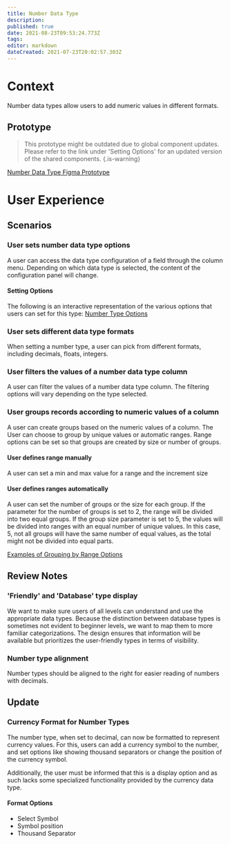 ```yaml
---
title: Number Data Type
description: 
published: true
date: 2021-08-23T09:53:24.773Z
tags: 
editor: markdown
dateCreated: 2021-07-23T20:02:57.303Z
---
```


# Context

Number data types allow users to add numeric values in different formats. 

## Prototype

> This prototype might be outdated due to global component updates. Please refer to the link under 'Setting Options' for an updated version of the shared components.
{.is-warning}

[Number Data Type Figma Prototype](https://www.figma.com/proto/Uaf1ntcldzK2U41Jhw6vS2/Mathesar-MVP?page-id=3043%3A25937&node-id=3118%3A23009&viewport=-201%2C-496%2C0.35054445266723633&scaling=contain&starting-point-node-id=3118%3A23009)

# User Experience

## Scenarios

### User sets number data type options
A user can access the data type configuration of a field through the column menu. Depending on which data type is selected, the content of the configuration panel will change.

#### Setting Options
The following is an interactive representation of the various options that users can set for this type:
[Number Type Options](https://www.figma.com/proto/Uaf1ntcldzK2U41Jhw6vS2/Mathesar-MVP?page-id=4260%3A37440&node-id=4270%3A39634&viewport=324%2C48%2C0.21&scaling=contain&starting-point-node-id=4270%3A39634&show-proto-sidebar=1)

### User sets different data type formats
When setting a number type, a user can pick from different formats, including decimals, floats, integers.

### User filters the values of a number data type column
A user can filter the values of a number data type column. The filtering options will vary depending on the type selected. 

### User groups records according to numeric values of a column
A user can create groups based on the numeric values of a column. The User can choose to group by unique values or automatic ranges. Range options can be set so that groups are created by size or number of groups.

#### User defines range manually
A user can set a min and max value for a range and the increment size
#### User defines ranges automatically
A user can set the number of groups or the size for each group. If the parameter for the number of groups is set to 2, the range will be divided into two equal groups. If the group size parameter is set to 5, the values will be divided into ranges with an equal number of unique values. In this case, 5, not all groups will have the same number of equal values, as the total might not be divided into equal parts.

[Examples of Grouping by Range Options](https://www.figma.com/proto/Uaf1ntcldzK2U41Jhw6vS2/Mathesar-MVP?page-id=3458%3A26001&node-id=3469%3A27264&viewport=69%2C76%2C0.7793133854866028&scaling=min-zoom)

## Review Notes
### 'Friendly' and 'Database' type display
We want to make sure users of all levels can understand and use the appropriate data types. Because the distinction between database types is sometimes not evident to beginner levels, we want to map them to more familiar categorizations. The design ensures that information will be available but prioritizes the user-friendly types in terms of visibility.

### Number type alignment

Number types should be aligned to the right for easier reading of numbers with decimals.

## Update

### Currency Format for Number Types

The number type, when set to decimal, can now be formatted to represent currency values. For this, users can add a currency symbol to the number, and set options like showing thousand separators or change the position of the currency symbol.

Additionally, the user must be informed that this is a display option and as such lacks some specialized functionality provided by the currency data type.

#### Format Options

- Select Symbol
- Symbol position
- Thousand Separator

